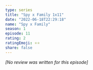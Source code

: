 ```yaml
---
type: series
title: "Spy x Family 1x11"
date: "2022-06-18T22:29:18"
name: "Spy x Family"
season: 1
episode: 11
rating: 2
ratingEmoji: ⭐️⭐️
share: false
---
```


_[No review was written for this episode]_
